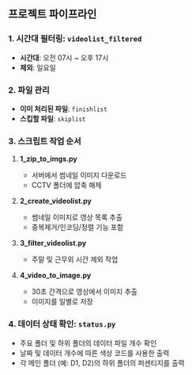 ## 프로젝트 파이프라인

### 1. 시간대 필터링: `videolist_filtered`
- **시간대**: 오전 07시 ~ 오후 17시
- **제외**: 일요일

### 2. 파일 관리
- **이미 처리된 파일**: `finishlist`
- **스킵할 파일**: `skiplist`

### 3. 스크립트 작업 순서

1. **1_zip_to_imgs.py**
   - 서버에서 썸네일 이미지 다운로드
   - CCTV 폴더에 압축 해제

2. **2_create_videolist.py**
   - 썸네일 이미지로 영상 목록 추출
   - 중복제거/인코딩/정렬 기능 포함

3. **3_filter_videolist.py**
   - 주말 및 근무외 시간 제외 작업

4. **4_video_to_image.py**
   - 30초 간격으로 영상에서 이미지 추출
   - 이미지를 일별로 저장

### 4. 데이터 상태 확인: `status.py`
- 주요 폴더 및 하위 폴더의 데이터 파일 개수 확인
- 날짜 및 데이터 개수에 따른 색상 코드를 사용한 출력
- 각 메인 폴더 (예: D1, D2)의 하위 폴더의 퍼센티지를 출력
